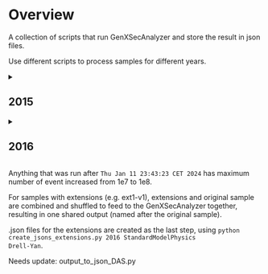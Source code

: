 # Overview
A collection of scripts that run GenXSecAnalyzer and store the result in json files.

Use different scripts to process samples for different years.

<details>
<summary><h2>2015</h2></summary>

  <b>Location</b> of the json files: <code>/eos/user/s/sxiaohe/OpenData/MC2015/<em>Section</em>/<em>Subsection</em></code>

  e.g.: <code>/eos/user/s/sxiaohe/OpenData/MC2015/StandardModelPhysics/Drell-Yan</code> for all Standard Model Drell-Yan samples

  The Section and Subsection names can be found on Open Data Portal http://opendata.cern.ch/search?page=1&size=20&experiment=CMS&subtype=Simulated&type=Dataset&year=2015

  <break>

  <details>
  <summary> <b>Folder Hierarchy:</b></summary>  
  <ul>
  <li>MC2015/
    <ul>
      <li>StandardModelPhysics/
        <ul>
          <li>Drell-Yan/</li>    
          <li>ElectroWeak/</li>
          <li>MinimumBias/</li>
          <li>QCD/</li>
          <li>TopPhysics/</li>
        </ul>
      </li>
      <li>HiggsPhysics/
        <ul>
          <li>BeyondStandardModel/</li>
          <li>StandardModel/</li>
        </ul>
      </li>
    </ul>
  </li>
  </ul>
  </details>
    
  Under each subfolder, the json files are stored under the name <code><em>sample_name</em>_<em>recid</em>.json</code>.

  (e.g. <code>DYJetsToLL_M-100to200_TuneCUETP8M1_13TeV-amcatnloFXFX-pythia8_16426.json</code>)  

  <break>
  
  * Finished Section: StandardModelPhysics
  
    * Subsections: Drell-Yan, ElectroWeak, QCD, TopPhysics, MinimumBias
    
  * Section in progress: HiggsPhysics (Low priority)

  <details>
  <summary><b>Access the data in the output files:</b></summary>
    Loading the output json files:</b>
    <pre>
      <code>
        import json
        f = open('<em>sample_name_recid</em>.json')
        data = json.load(f)
      </code>
    </pre>
  </details>

  <details>
    <summary><b>To access the full name the dataset:</b></summary>
      <code>data["Dataset"]</code>
      It will return a string in format:
      <code>/DYJetsToLL_M-100to200_TuneCUETP8M1_13TeV-amcatnloFXFX-pythia8/RunIIFall15MiniAODv2-PU25nsData2015v1_76X_mcRun2_asymptotic_v12-v1/MINIAODSIM</code>
  </details>

  <details>
    <summary><b>To access stored values (e.g. total cross section, ...):</b></summary>
      <code>result["<em>column_name</em>"]</code> for value
      <code>result["<em>column_name_err</em>"]</code> for error
  </details>

  <details>
      <summary><b>Available column names:</b></summary>
        GenXSecAnalyzer gives outputs in 5 possible formats (some information is not available for some datasets).

        Format 1:
        
        "totX_beforeMat":"Total cross section before matching (pb)",
        "totX_beforeMat_err":"(+-) Error of total cross section before matching (pb)",
        "totX_afterMat":"Total cross section after matching (pb)",
        "totX_afterMat_err":"(+-) Error of total cross section after matching (pb)",
        "matchingEff":"Matching efficiency",
        "matchingEff_err":"(+-) Error of matching efficiency",
        "filterEff_weights":"Filter efficiency (taking into account weights)",
        "filterEff_weights_err":"(+-) Error of filter efficiency (taking into account weights)",
        "filterEff_event":"Filter efficiency (event-level)",
        "filterEff_event_err":"(+-) Error of filter efficiency (event-level)",
        "totX_final":"Final cross senction after filter (pb)",
        "totX_final_err":"(+-) Error of final cross section after filter (pb)",  
        "negWeightFrac":"Final fraction of events with negative weights after filter",
        "negWeightFrac_err":"(+-) Error of final fraction of events with negative weights after filter",
        "equivLumi":"Final equivalent lumi for 1M events (1/fb)", 
        "equivLumi_err":"(+-) Error of final equivalent lumi for 1M events (1/fb)"
        
        Format 2:
        
        - "totX_beforeMat":"Total cross section before matching (pb)",
        - "totX_beforeMat_err":"(+-) Error of total cross section before matching (pb)",
        - "totX_afterMat":"Total cross section after matching (pb)",
        - "totX_afterMat_err":"(+-) Error of total cross section after matching (pb)",
        - "filterEff_weights":"Filter efficiency (taking into account weights)",
        - "filterEff_weights_err":"(+-) Error of filter efficiency (taking into account weights)",
        - "filterEff_event":"Filter efficiency (event-level)",
        - "filterEff_event_err":"(+-) Error of filter efficiency (event-level)",
        - "totX_final":"Final cross senction after filter (pb)",
        - "totX_final_err":"(+-) Error of final cross section after filter (pb)"
        
        Format 3:
        
        - "totX_beforeFilter":"Total cross section before filter (pb)",
        - "totX_beforeFilter_err":"(+-) Error of total cross section before filter (pb)",
        - "filterEff_weights":"Filter efficiency (taking into account weights)",
        - "filterEff_weights_err":"(+-) Error of filter efficiency (taking into account weights)",
        - "filterEff_event":"Filter efficiency (event-level)",
        - "filterEff_event_err":"(+-) Error of filter efficiency (event-level)",
        - "totX_final":"Final cross senction after filter (pb)",
        - "totX_final_err":"(+-) Error of final cross section after filter (pb)",
        - "negWeightFrac":"Final fraction of events with negative weights after filter",
        - "negWeightFrac_err":"(+-) Error of final fraction of events with negative weights after filter",
        - "equivLumi":"Final equivalent lumi for 1M events (1/fb)",
        - "equivLumi_err":"(+-) Error of final equivalent lumi for 1M events (1/fb)"
        
        Format 4:
        
        - "totX_beforeFilter":"Total cross section before filter (pb)",
        - "totX_beforeFilter_err":"(+-) Error of total cross section before filter (pb)",
        - "filterEff_weights":"Filter efficiency (taking into account weights)",
        - "filterEff_weights_err":"(+-) Error of filter efficiency (taking into account weights)",
        - "filterEff_event":"Filter efficiency (event-level)",
        - "filterEff_event_err":"(+-) Error of filter efficiency (event-level)",
        - "totX_final":"Final cross senction after filter (pb)",
        - "totX_final_err":"(+-) Error of final cross senction after filter (pb)"
        
        Format 5:
        
        - "filterEff_weights":"Filter efficiency (taking into account weights)",
        - "filterEff_weights_err":"(+-) Error of filter efficiency (taking into account weights)",
        - "filterEff_event":"Filter efficiency (event-level)",
        - "filterEff_event_err":"(+-) Error of filter efficiency (event-level)",
        - "totX_final":"Final cross senction after filter (pb)",
        - "totX_final_err":"(+-) Error of final cross senction after filter (pb)"
        
        
  </details>
   
  
  <details>
    <summary><b>To run the GenXSecAnalyzer:</b></summary>

      * Prepare the input filelists for the GenXSecAnalyzer
      
          <code>python makeFileLists.py [physics_process]</code>
        
          e.g. <code>python makeFileLists.py Drell-Yan</code>
          
          Choose from: <code>Drell-Yan / ElectroWeak / MinimumBias / QCD / TopPhysics</code>
          
          Running this command results .txt files in the fileLists/ folder. Each recid_{id}.txt file contains the address of all the files under that recid.
      
      * Setup the environment (lxplus)
        
          To use slc6 on Singularity (need to execute everytime when you login):
          <code>cmssw-el6</code>
      
          To download the CMSSW folder (only need to execute once): (CMSSW_7_6_7 is recommended for MC2015)
          <code>cmsrel CMSSW_7_6_7</code>
      
          To setup the CMSSW environment (need to execute everytime when you login):
          <pre>
            <code>
              cd CMSSW_7_6_7/src
            cmsenv
            </code>
          </pre>
    
        * To run on a single dataset:
        
            <code>./calculateXSectionAndFilterEfficiency.sh -f <em>list_of_root_files.txt</em> -s <em>section_name</em> -p <em>subsection_name</em> -n <em>maximum_num_of_events</em> -k <em>skipExistingLogFiles</em></code>
            
            e.g.: <code>./src/calculateXSectionAndFilterEfficiency.sh -f recid_16785.txt -s StandardModelPhysics -p Drell-Yan -n 10000 -k False</code>
      
            Set maximum number of events to -1 to run all the events in each root file.
      
            In the example, <code>recid_16785.txt</code> contains a list of root files in the format of <code>"root://eospublic.cern.ch//eos/opendata/"</code>.
      
            If you get an error saying "</code>Permisson denied</code>", run <code>chmod 777 calculateXSectionAndFilterEfficiency.sh</code> to give the permission to the .sh file first and then rerun the above command.
      
        * To run all the datasets under a category (Drell-Yan / ElectroWeak / MinimumBias / QCD / TopPhysics):
      
           <code>python src/runRecursive.py <em>Section</em> <em>Subsection</em></code>
      
           e.g.: <code>python src/runRecursive.py StandardModel Drell-Yan</code>
      
           If we already have <code>.log</code> files, we can run <code>python output_to_json.py recid_16785.txt StandardModel Drell-Yan</code> by itself to get the json files, with the second argument being consistent with the name of the destination directory.
  </details>
  
</details>

<details>
<summary><h2>2016</h2></summary>
  
<b>Location</b> of the json files: <code>/eos/user/s/sxiaohe/OpenData/MC2016/<em>Section</em>/<em>Subsection</em></code>

The workflow and the organization of the folders follow a similar rule as for MC2015.

<b>Difference: </b> 

* 2016 data are not on Open Data Portal yet. Need to use dasquery to obtain the filelist. Run everything with scripts named after "<code>_DAS.py</code>"
* Instead of having different formats, all json files have the same columns. If the value for a column does not exist, the column is filled with "-9".

<b>Running the scripts: </b> 

* Create file lists: <code>python src/makeFileLists_DAS.py 2016 StandardModelPhysics Drell-Yan False False</code>

* Run XSecAnalyzer on all the samples: <code>python src/runRecursive_DAS.py 2016 StandardModelPhysics Drell-Yan False</code>

* Turn all the log files into json files: <code>python src/output_to_json_DAS_all.py 2016 StandardModelPhysics Drell-Yan</code>

* Rerun unsuccessful jobs: <code>python src/rerunRecursive_DAS.py 2016 StandardModelPhysics Drell-Yan False</code>

For descriptions of the arguments, refer to the first few lines of each script.

</details>

Anything that was run after <code>Thu Jan 11 23:43:23 CET 2024</code> has maximum number of event increased from 1e7 to 1e8.

For samples with extensions (e.g. ext1-v1), extensions and original sample are combined and shuffled to feed to the GenXSecAnalyzer together, resulting in one shared output (named after the original sample).

.json files for the extensions are created as the last step, using <code>python create_jsons_extensions.py 2016 StandardModelPhysics Drell-Yan</code>.

Needs update: output_to_json_DAS.py





